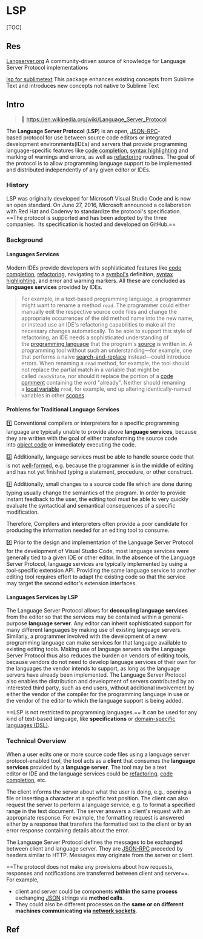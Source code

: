 # LSP

[TOC]



## Res
[Langserver.org](https://langserver.org)
A community-driven source of knowledge for Language Server Protocol implementations

[lsp for sublimetext](https://lsp.sublimetext.io/features/)
This package enhances existing concepts from Sublime Text and introduces new concepts not native to Sublime Text



## Intro
> 🔗 https://en.wikipedia.org/wiki/Language_Server_Protocol

The **Language Server Protocol** (**LSP**) is an open, [JSON-RPC](https://en.wikipedia.org/wiki/JSON-RPC "JSON-RPC")-based protocol for use between source code editors or integrated development environments(IDEs) and servers that provide programming language-specific features like [code completion](https://en.wikipedia.org/wiki/Autocomplete "Autocomplete"), [syntax highlighting](https://en.wikipedia.org/wiki/Syntax_highlighting "Syntax highlighting") and marking of warnings and errors, as well as [refactoring](https://en.wikipedia.org/wiki/Code_refactoring "Code refactoring") routines. The goal of the protocol is to allow programming language support to be implemented and distributed independently of any given editor or IDEs.

### History
LSP was originally developed for Microsoft Visual Studio Code and is now an open standard. On June 27, 2016, Microsoft announced a collaboration with Red Hat and Codenvy to standardize the protocol's specification. ==The protocol is supported and has been adopted by the three companies. 
Its specification is hosted and developed on GitHub.==

### Background
#### Languages Services
Modern IDEs provide developers with sophisticated features like [code completion](https://en.wikipedia.org/wiki/Code_completion "Code completion"), [refactoring](https://en.wikipedia.org/wiki/Refactoring "Refactoring"), navigating to a [symbol's](https://en.wikipedia.org/wiki/Symbol_table "Symbol table") definition, [syntax highlighting](https://en.wikipedia.org/wiki/Syntax_highlighting "Syntax highlighting"), and error and warning markers. All these are concluded as **languages services** provided by IDEs. 

> For example, in a text-based programming language, a programmer might want to rename a method `read`. The programmer could either manually edit the respective source code files and change the appropriate occurrences of the old method name into the new name, or instead use an IDE's refactoring capabilities to make all the necessary changes automatically. To be able to support this style of refactoring, an IDE needs a sophisticated understanding of the [programming language](https://en.wikipedia.org/wiki/Programming_language "Programming language") that the program's [source](https://en.wikipedia.org/wiki/Source_code "Source code") is written in. A programming tool without such an understanding—for example, one that performs a naive [search-and-replace](https://en.wikipedia.org/wiki/Text_editor#Typical_features "Text editor") instead—could introduce errors. When renaming a `read` method, for example, the tool should not replace the partial match in a variable that might be called `readyState`, nor should it replace the portion of a [code comment](https://en.wikipedia.org/wiki/Comment_(computer_programming) "Comment (computer programming)") containing the word "already". Neither should renaming a [local variable](https://en.wikipedia.org/wiki/Local_variable "Local variable") `read`, for example, end up altering identically-named variables in other [scopes](https://en.wikipedia.org/wiki/Scope_(computer_science) "Scope (computer science)").

#### Problems for Traditional Language Services
1️⃣ Conventional compilers or interpreters for a specific programming language are typically unable to provide above **language services**, because they are written with the goal of either transforming the source code into [object code](https://en.wikipedia.org/wiki/Object_code "Object code") or immediately executing the code. 

2️⃣ Additionally, language services must be able to handle source code that is not [well-formed](https://en.wikipedia.org/wiki/Well-formedness "Well-formedness"), e.g. because the programmer is in the middle of editing and has not yet finished typing a statement, procedure, or other construct. 

3️⃣ Additionally, small changes to a source code file which are done during typing usually change the semantics of the program. In order to provide instant feedback to the user, the editing tool must be able to very quickly evaluate the syntactical and semantical consequences of a specific modification. 

Therefore, Compilers and interpreters often provide a poor candidate for producing the information needed for an editing tool to consume.

4️⃣ Prior to the design and implementation of the Language Server Protocol for the development of Visual Studio Code, most language services were generally tied to a given IDE or other editor. In the absence of the Language Server Protocol, language services are typically implemented by using a tool-specific extension API. Providing the same language service to another editing tool requires effort to adapt the existing code so that the service may target the second editor's extension interfaces.

#### Languages Services by LSP
The Language Server Protocol allows for **decoupling language services** from the editor so that the services may be contained within a general-purpose **language server**. Any editor can inherit sophisticated support for many different languages by making use of existing language servers. Similarly, a programmer involved with the development of a new programming language can make services for that language available to existing editing tools. Making use of language servers via the Language Server Protocol thus also reduces the burden on vendors of editing tools, because vendors do not need to develop language services of their own for the languages the vendor intends to support, as long as the language servers have already been implemented. The Language Server Protocol also enables the distribution and development of servers contributed by an interested third party, such as end users, without additional involvement by either the vendor of the compiler for the programming language in use or the vendor of the editor to which the language support is being added.

==LSP is not restricted to programming languages.== It can be used for any kind of text-based language, like **specifications** or [domain-specific languages (DSL)](https://en.wikipedia.org/wiki/Domain-specific_language "Domain-specific language").

### Technical Overview
When a user edits one or more source code files using a language server protocol-enabled tool, the tool acts as a **client** that consumes the **language services** provided by a **language server**. The tool may be a text editor or IDE and the language services could be [refactoring](https://en.wikipedia.org/wiki/Refactoring "Refactoring"), [code completion](https://en.wikipedia.org/wiki/Code_completion "Code completion"), etc.

The client informs the server about what the user is doing, e.g., opening a file or inserting a character at a specific text position. The client can also request the server to perform a language service, e.g. to format a specified range in the text document. The server answers a client's request with an appropriate response. For example, the formatting request is answered either by a response that transfers the formatted text to the client or by an error response containing details about the error.

The Language Server Protocol defines the messages to be exchanged between client and language server. They are [JSON-RPC](https://en.wikipedia.org/wiki/JSON-RPC "JSON-RPC") preceded by headers similar to HTTP. Messages may originate from the server or client.

==The protocol does not make any provisions about how requests, responses and notifications are transferred between client and server==. For example, 
- client and server could be components **within the same process** exchanging [JSON](https://en.wikipedia.org/wiki/JSON "JSON") strings via **method calls**.
- They could also be different processes on the **same or on different machines communicating via [network sockets](https://en.wikipedia.org/wiki/Network_socket "Network socket")**.



## Ref

